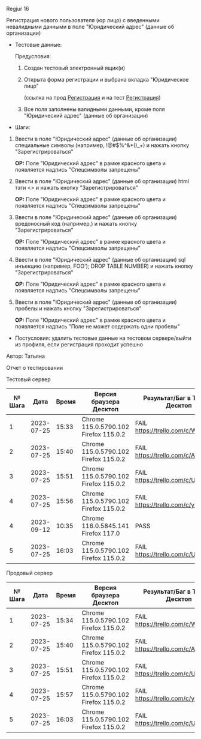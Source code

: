 Regjur 16

Регистрация нового пользователя (юр лицо) с введенными невалидными данными в поле "Юридический адрес" (данные об организации)

* Тестовые данные: 
  
  Предусловия:
  
  1. Создан тестовый электронный ящик(и)
  
  2. Открыта форма регистрации и выбрана вкладка "Юридическое лицо" 
     
     (ссылка на прод [Регистрация](https://stroyrem-nn.ru/user/register) и на тест [Регистрация](https://test2.stroyrem-nn.ru/user/register))
  
  3. Все поля заполнены валидными данными, кроме поля "Юридический адрес" (данные об организации)

* Шаги:
1. Ввести в поле "Юридический адрес" (данные об организации) специальные символы (например, !@#$%^&*()_+) и нажать кнопку "Зарегистрироваться"
   
   **ОР:** Поле "Юридический адрес" в рамке красного цвета и появляется надпись "Спецсимволы запрещены"

2. Ввести в поле "Юридический адрес" (данные об организации) html тэги <> и нажать кнопку "Зарегистрироваться"
   
   **ОР:** Поле "Юридический адрес" в рамке красного цвета и появляется надпись "Спецсимволы запрещены"

3. Ввести в поле "Юридический адрес" (данные об организации) вредоносный код (например,<script>alert(“I hacked this!”)</script>) и нажать кнопку "Зарегистрироваться"
   
   **ОР:** Поле "Юридический адрес" в рамке красного цвета и появляется надпись "Спецсимволы запрещены"

4. Ввести в поле "Юридический адрес" (данные об организации) sql инъекцию (например, FOO'); DROP TABLE NUMBER) и нажать кнопку "Зарегистрироваться"
   
   **ОР:** Поле "Юридический адрес" в рамке красного цвета и появляется надпись "Спецсимволы запрещены"

5. Ввести в поле "Юридический адрес" (данные об организации) пробелы и нажать кнопку "Зарегистрироваться"
   
   **ОР:** Поле "Юридический адрес" в рамке красного цвета и появляется надпись "Поле не может содержать одни пробелы"

* Постусловия: удалить тестовые данные на тестовом сервере/выйти из профиля, если регистрация проходит успешно

Автор: Татьяна

Отчет о тестировании

Тестовый сервер

| № Шага | Дата       | Время | Версия браузера Десктоп             | Результат/Баг в Трелло Десктоп     | Версия браузера и ОС Тач         | Результат/Баг в Трелло Тач         | Дата релиза | QA      |
| ---------- | ---------- | ----- | ----------------------------------- | ---------------------------------- | -------------------------------- | ---------------------------------- | ----------- | ------- |
| 1  |2023-07-25  |15:33  |Chrome 115.0.5790.102 Firefox 115.0.2  |FAIL https://trello.com/c/W2Zjprfs  |Android 10  |FAIL https://trello.com/c/W2Zjprfs   |16.06.23   |Татьяна  |
| 2  |2023-07-25  |15:40  |Chrome 115.0.5790.102 Firefox 115.0.2  |FAIL https://trello.com/c/AKTugps6  |Android 10  |FAIL https://trello.com/c/AKTugps6  |16.06.23   |Татьяна  |
|3 |2023-07-25  |15:51  |Chrome 115.0.5790.102 Firefox 115.0.2  |FAIL https://trello.com/c/UFAjzkZY  |Android 10  |FAIL https://trello.com/c/UFAjzkZY  |16.06.23   |Татьяна  |
|4 |2023-07-25 |15:56  |Chrome 115.0.5790.102 Firefox 115.0.2  |FAIL https://trello.com/c/yGh81VUc  |Android 10  |FAIL https://trello.com/c/yGh81VUc  |16.06.23   |Татьяна  |
| 4 | 2023-09-12 | 10:35 | Chrome 116.0.5845.141 Firefox 117.0 | PASS  | Chrome 116.0.5845.163 Android 10 |PASS  | 03.09.2023  | Татьяна |
|5 |2023-07-25  |16:03  |Chrome 115.0.5790.102 Firefox 115.0.2  |FAIL https://trello.com/c/UsYOswA1  |Android 10  |FAIL https://trello.com/c/UsYOswA1  |16.06.23   |Татьяна  |

Продовый сервер

| № Шага | Дата       | Время | Версия браузера Десктоп             | Результат/Баг в Трелло Десктоп     | Версия браузера и ОС Тач         | Результат/Баг в Трелло Тач         | Дата релиза | QA      |
| ---------- | ---------- | ----- | ----------------------------------- | ---------------------------------- | -------------------------------- | ---------------------------------- | ----------- | ------- |
| 1  |2023-07-25  |15:34  |Chrome 115.0.5790.102 Firefox 115.0.2  |FAIL https://trello.com/c/W2Zjprfs  |Android 10  |FAIL https://trello.com/c/W2Zjprfs   |16.06.23   |Татьяна  |
| 2  |2023-07-25  |15:40  |Chrome 115.0.5790.102 Firefox 115.0.2  |FAIL https://trello.com/c/AKTugps6  |Android 10  |FAIL https://trello.com/c/AKTugps6  |16.06.23   |Татьяна  |
|3 |2023-07-25  |15:51  |Chrome 115.0.5790.102 Firefox 115.0.2  |FAIL https://trello.com/c/UFAjzkZY  |Android 10  |FAIL https://trello.com/c/UFAjzkZY  |16.06.23   |Татьяна  |
|4 |2023-07-25 |15:57  |Chrome 115.0.5790.102 Firefox 115.0.2  |FAIL https://trello.com/c/yGh81VUc  |Android 10  |FAIL https://trello.com/c/yGh81VUc  |16.06.23   |Татьяна  |
|5 |2023-07-25  |16:03  |Chrome 115.0.5790.102 Firefox 115.0.2  |FAIL https://trello.com/c/UsYOswA1  |Android 10  |FAIL https://trello.com/c/UsYOswA1  |16.06.23   |Татьяна  |
